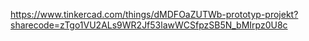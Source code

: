 https://www.tinkercad.com/things/dMDFOaZUTWb-prototyp-projekt?sharecode=zTgo1VU2ALs9WR2Jf53lawWCSfpzSB5N_bMIrpz0U8c
